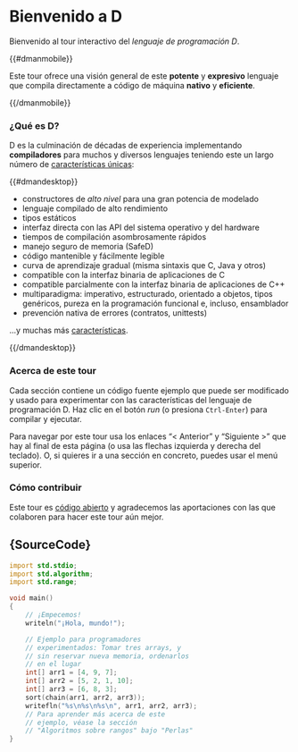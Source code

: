 # Bienvenido a D

Bienvenido al tour interactivo del *lenguaje de programación D*.

{{#dmanmobile}}

Este tour ofrece una visión general de este __potente__ y __expresivo__
lenguaje que compila directamente a código de máquina __nativo__ y __eficiente__.

{{/dmanmobile}}

### ¿Qué es D?

D es la culminación de décadas de experiencia implementando __compiladores__
para muchos y diversos lenguajes teniendo este un largo número de 
[características únicas](http://dlang.org/overview.html):

{{#dmandesktop}}

- constructores de _alto nivel_ para una gran potencia de modelado
- lenguaje compilado de alto rendimiento
- tipos estáticos
- interfaz directa con las API del sistema operativo y del hardware
- tiempos de compilación asombrosamente rápidos
- manejo seguro de memoria (SafeD)
- código mantenible y fácilmente legible
- curva de aprendizaje gradual (misma sintaxis que C, Java y otros)
- compatible con la interfaz binaria de aplicaciones de C
- compatible parcialmente con la interfaz binaria de aplicaciones de C++
- multiparadigma: imperativo, estructurado, orientado a objetos, tipos genéricos, pureza en la programación funcional e, incluso, ensamblador
- prevención nativa de errores (contratos, unittests)

...y muchas más [características](http://dlang.org/overview.html).

{{/dmandesktop}}

### Acerca de este tour

Cada sección contiene un código fuente ejemplo que puede ser modificado y usado 
para experimentar con las características del lenguaje de programación D.
Haz clic en el botón *run* (o presiona `Ctrl-Enter`) para compilar y ejecutar.

Para navegar por este tour usa los enlaces “< Anterior” y “Siguiente >” que hay
al final de esta página (o usa las flechas izquierda y derecha del teclado).
O, si quieres ir a una sección en concreto, puedes usar el menú superior.

### Cómo contribuir

Este tour es [código abierto](https://github.com/dlang-tour) y agradecemos
las aportaciones con las que colaboren para hacer este tour aún mejor.

## {SourceCode}

```d
import std.stdio;
import std.algorithm;
import std.range;

void main()
{
    // ¡Empecemos!
    writeln("¡Hola, mundo!");

    // Ejemplo para programadores 
    // experimentados: Tomar tres arrays, y
    // sin reservar nueva memoria, ordenarlos
    // en el lugar
    int[] arr1 = [4, 9, 7];
    int[] arr2 = [5, 2, 1, 10];
    int[] arr3 = [6, 8, 3];
    sort(chain(arr1, arr2, arr3));
    writefln("%s\n%s\n%s\n", arr1, arr2, arr3);
    // Para aprender más acerca de este 
    // ejemplo, véase la sección 
    // "Algoritmos sobre rangos" bajo "Perlas"
}
```
